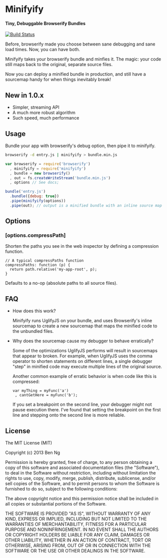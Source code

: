 Minifyify
=========
#### Tiny, Debuggable Browserify Bundles

[![Build Status](https://travis-ci.org/ben-ng/minifyify.png?branch=master)](https://travis-ci.org/ben-ng/minifyify)

Before, browserify made you choose between sane debugging and sane load times. Now, you can have both.

Minifyify takes your browserify bundle and minfies it. The magic: your code still maps back to the original, separate source files.

Now you can deploy a minified bundle in production, and still have a sourcemap handy for when things inevitably break!

## New in 1.0.x
 * Simpler, streaming API
 * A much more robust algorithm
 * Such speed, much performance

## Usage

Bundle your app with browserify's debug option, then pipe it to minifyify.

```sh
browserify -d entry.js | minifyify > bundle.min.js
```

```js
var browserify = require('browserify')
  , minifyify = require('minifyify')
  , bundle = new browserify()
  , out = fs.createWriteStream('bundle.min.js')
  , options // See docs;

bundle('entry.js')
  .bundle({debug: true})
  .pipe(minifyify(options))
  .pipe(out); // output is a minified bundle with an inline source map
```

## Options

### [options.compressPath]

Shorten the paths you see in the web inspector by defining a compression function.

```
// A typical compressPaths function
compressPaths: function (p) {
  return path.relative('my-app-root', p);
}
```

Defaults to a no-op (absolute paths to all source files).

## FAQ

 * How does this work?

   Minifyify runs UglifyJS on your bundle, and uses Browserify's inline sourcemap to create a new sourcemap that maps the minified code to the unbundled files.

 * Why does the sourcemap cause my debugger to behave erratically?

   Some of the optimizations UglifyJS performs will result in sourcemaps that appear to broken. For example, when UglifyJS uses the comma operator to shorten statements on different lines, a single debugger "step" in minified code may execute multiple lines of the original source.

   Another common example of erratic behavior is when code like this is compressed:

   ```
   var myThing = myFunc('a')
    , cantGetHere = myFunc('b');
   ```

   If you set a breakpoint on the second line, your debugger might not pause execution there. I've found that setting the breakpoint on the first line and stepping onto the second line is more reliable.

## License

The MIT License (MIT)

Copyright (c) 2013 Ben Ng

Permission is hereby granted, free of charge, to any person obtaining a copy
of this software and associated documentation files (the "Software"), to deal
in the Software without restriction, including without limitation the rights
to use, copy, modify, merge, publish, distribute, sublicense, and/or sell
copies of the Software, and to permit persons to whom the Software is
furnished to do so, subject to the following conditions:

The above copyright notice and this permission notice shall be included in
all copies or substantial portions of the Software.

THE SOFTWARE IS PROVIDED "AS IS", WITHOUT WARRANTY OF ANY KIND, EXPRESS OR
IMPLIED, INCLUDING BUT NOT LIMITED TO THE WARRANTIES OF MERCHANTABILITY,
FITNESS FOR A PARTICULAR PURPOSE AND NONINFRINGEMENT. IN NO EVENT SHALL THE
AUTHORS OR COPYRIGHT HOLDERS BE LIABLE FOR ANY CLAIM, DAMAGES OR OTHER
LIABILITY, WHETHER IN AN ACTION OF CONTRACT, TORT OR OTHERWISE, ARISING FROM,
OUT OF OR IN CONNECTION WITH THE SOFTWARE OR THE USE OR OTHER DEALINGS IN
THE SOFTWARE.
